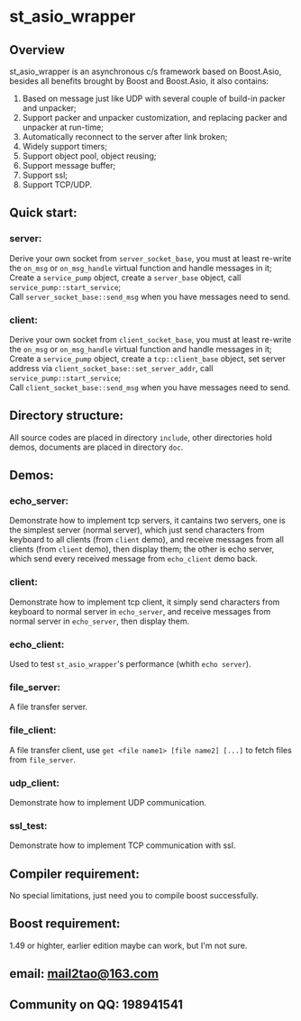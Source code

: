 st_asio_wrapper
===============
Overview
-
st_asio_wrapper is an asynchronous c/s framework based on Boost.Asio, besides all benefits brought by Boost and Boost.Asio, it also contains: </br>
1. Based on message just like UDP with several couple of build-in packer and unpacker;</br>
2. Support packer and unpacker customization, and replacing packer and unpacker at run-time;</br>
3. Automatically reconnect to the server after link broken;</br>
4. Widely support timers;</br>
5. Support object pool, object reusing;</br>
6. Support message buffer;</br>
7. Support ssl;</br>
8. Support TCP/UDP.</br>

Quick start:
-
### server:
Derive your own socket from `server_socket_base`, you must at least re-write the `on_msg` or `on_msg_handle` virtual function and handle messages in it;</br>
Create a `service_pump` object, create a `server_base` object, call `service_pump::start_service`;</br>
Call `server_socket_base::send_msg` when you have messages need to send.</br>
### client:
Derive your own socket from `client_socket_base`, you must at least re-write the `on_msg` or `on_msg_handle` virtual function and handle messages in it;</br>
Create a `service_pump` object, create a `tcp::client_base` object, set server address via `client_socket_base::set_server_addr`, call `service_pump::start_service`;</br>
Call `client_socket_base::send_msg` when you have messages need to send.</br>

Directory structure:
-
All source codes are placed in directory `include`, other directories hold demos, documents are placed in directory `doc`.</br>

Demos:
-
### echo_server:
Demonstrate how to implement tcp servers, it cantains two servers, one is the simplest server (normal server), which just send characters from keyboard to all clients (from `client` demo), and receive messages from all clients (from `client` demo), then display them; the other is echo server, which send every received message from `echo_client` demo back.</br>
### client:
Demonstrate how to implement tcp client, it simply send characters from keyboard to normal server in `echo_server`, and receive messages from normal server in `echo_server`, then display them.</br>
### echo_client:
Used to test `st_asio_wrapper`'s performance (whith `echo server`).</br>
### file_server:
A file transfer server.</br>
### file_client:
A file transfer client, use `get <file name1> [file name2] [...]` to fetch files from `file_server`.</br>
### udp_client:
Demonstrate how to implement UDP communication.</br>
### ssl_test:
Demonstrate how to implement TCP communication with ssl.</br>

Compiler requirement:
-
No special limitations, just need you to compile boost successfully.</br>

Boost requirement:
-
1.49 or highter, earlier edition maybe can work, but I'm not sure.</br>

email: mail2tao@163.com
-
Community on QQ: 198941541
-
